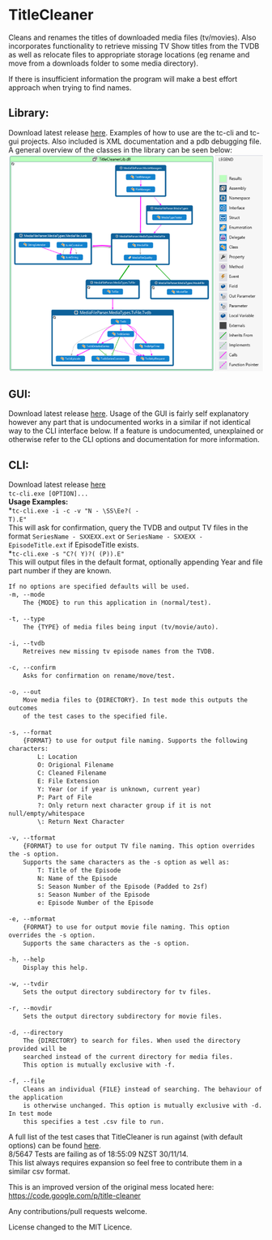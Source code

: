 TitleCleaner
============

Cleans and renames the titles of downloaded media files (tv/movies).
Also incorporates functionality to retrieve missing TV Show titles from the TVDB as well as relocate files to appropriate storage locations (eg rename and move from a downloads folder to some media directory).

If there is insufficient information the program will make a best effort approach when trying to find names.

Library:<br />
---
Download latest release [here](https://github.com/mrkno/TitleCleaner/releases/download/v2.0.57.15015/TitleCleanerLib.zip).
Examples of how to use are the tc-cli and tc-gui projects. Also included is XML documentation and a pdb debugging file.
A general overview of the classes in the library can be seen below:<br />
![Overview image of the library class layout.](./Overview.png)

GUI:<br />
---
Download latest release [here](https://github.com/mrkno/TitleCleaner/releases/download/v2.0.57.15015/tc-gui.zip). Usage of the GUI is fairly self explanatory however any part that is undocumented works in a similar if not identical way to the CLI interface below. If a feature is undocumented, unexplained or otherwise refer to the CLI options and documentation for more information.

CLI:<br />
---
Download latest release [here](https://github.com/mrkno/TitleCleaner/releases/download/v2.0.57.15015/tc-cli.zip)
<br /><code>tc-cli.exe [OPTION]...</code>
<br /><b>Usage Examples:</b><br />
*<code>tc-cli.exe -i -c -v "N - \SS\Ee?( - T).E"</code><br />This will ask for confirmation, query the TVDB and output TV files in the format <code>SeriesName - SXXEXX.ext</code> or <code>SeriesName - SXXEXX - EpisodeTitle.ext</code> if EpisodeTitle exists.<br />
*<code>tc-cli.exe -s "C?( Y)?( (P)).E"</code><br />This will output files in the default format, optionally appending Year and file part number if they are known.

	If no options are specified defaults will be used.
	-m, --mode
		The {MODE} to run this application in (normal/test).
		
	-t, --type
		The {TYPE} of media files being input (tv/movie/auto).
		
	-i, --tvdb
		Retreives new missing tv episode names from the TVDB.
		
	-c, --confirm
		Asks for confirmation on rename/move/test.
		
	-o, --out
		Move media files to {DIRECTORY}. In test mode this outputs the outcomes
		of the test cases to the specified file.
		
	-s, --format
		{FORMAT} to use for output file naming. Supports the following characters:
			L: Location
			O: Origional Filename
			C: Cleaned Filename
			E: File Extension
			Y: Year (or if year is unknown, current year)
			P: Part of File
			?: Only return next character group if it is not null/empty/whitespace
			\: Return Next Character
		
	-v, --tformat
		{FORMAT} to use for output TV file naming. This option overrides the -s option.
		Supports the same characters as the -s option as well as:
			T: Title of the Episode
			N: Name of the Episode
			S: Season Number of the Episode (Padded to 2sf)
			s: Season Number of the Episode
			e: Episode Number of the Episode
		
	-e, --mformat
		{FORMAT} to use for output movie file naming. This option overrides the -s option.
		Supports the same characters as the -s option.
		
	-h, --help
		Display this help.
		
	-w, --tvdir
		Sets the output directory subdirectory for tv files.
		
	-r, --movdir
		Sets the output directory subdirectory for movie files.
			
	-d, --directory
		The {DIRECTORY} to search for files. When used the directory provided will be
		searched instead of the current directory for media files.
		This option is mutually exclusive with -f.
		
	-f, --file
		Cleans an individual {FILE} instead of searching. The behaviour of the application
		is otherwise unchanged. This option is mutually exclusive with -d. In test mode
		this specifies a test .csv file to run.

A full list of the test cases that TitleCleaner is run against (with default options) can be found  [here](https://github.com/mrkno/TitleCleaner/blob/master/MediaFileParser/Tests/tests_paths.csv).<br />
8/5647 Tests are failing as of 18:55:09 NZST 30/11/14.<br />
This list always requires expansion so feel free to contribute them in a similar csv format.

This is an improved version of the original mess located here:
https://code.google.com/p/title-cleaner

Any contributions/pull requests welcome.

License changed to the MIT Licence.
